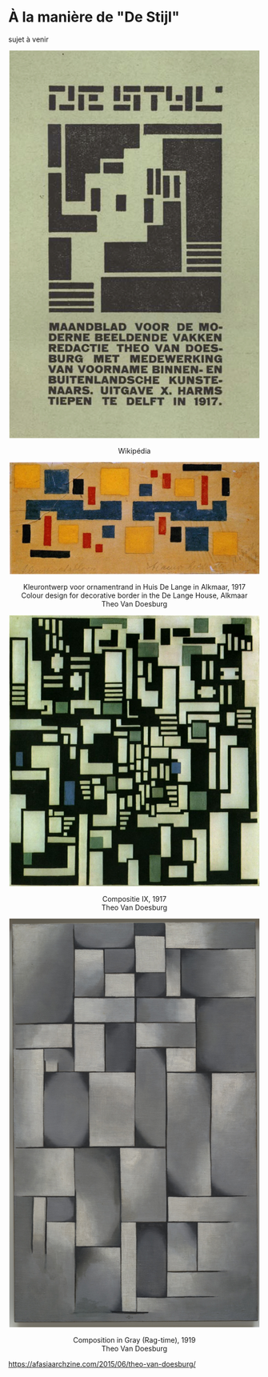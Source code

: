 # À la manière de "De Stijl"

sujet à venir

<p align="center"><img width="500px" src="images/De_Stijl,_Vol._1,_no._1,_Delft,_October_1917_(detail).jpg"></p>
<p align="center">Wikipédia</p>

<p align="center"><img width="500px" src="images/kleurontwerp-voor-ornamentrand-in-huis-de-lange-in-alkmaar-theo-van-doesburg-43388-copyright-kroller-muller-museum.jpg"></p>
<p align="center">
Kleurontwerp voor ornamentrand in Huis De Lange in Alkmaar, 1917
<br>Colour design for decorative border in the De Lange House, Alkmaar
<br>Theo Van Doesburg
</p>

<p align="center"><img width="500px" src="images/DOESBURG, Theo van Doesburg, Compositie IX, 1917-1918.jpg"></p>
<p align="center">
Compositie IX, 1917
<br>Theo Van Doesburg
</p>

<p align="center"><img width="500px" src="images/GUGG_Composition_in_Gray_(Rag-time).jpg"></p>
<p align="center">
Composition in Gray (Rag-time), 1919
<br>Theo Van Doesburg
</p>

https://afasiaarchzine.com/2015/06/theo-van-doesburg/
